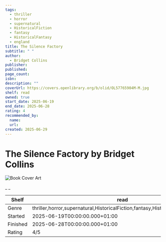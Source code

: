 ```yaml
---
tags:
  - thriller
  - horror
  - supernatural
  - HistoricalFiction
  - fantasy
  - HistoricalFantasy
  - england
title: The Silence Factory
subtitle: " "
author:
  - Bridget Collins
publisher:
published:
page_count:
isbn:
description: ""
coverUrl: https://covers.openlibrary.org/b/olid/OL57765904M-M.jpg
shelf: read
owned: true
start_date: 2025-06-19
end_date: 2025-06-28
rating: 4
recommended_by:
  name:
  url:
created: 2025-06-29
---
```


# The Silence Factory by Bridget Collins

![Book Cover Art](https://covers.openlibrary.org/b/olid/OL57765904M-M.jpg)

_ _

| Shelf | read |
| --- | --- |
| Genre | thriller,horror,supernatural,HistoricalFiction,fantasy,HistoricalFantasy,england |
| Started | 2025-06-19T00:00:00.000+01:00 |
| Finished | 2025-06-28T00:00:00.000+01:00 |
| Rating | 4/5 |

